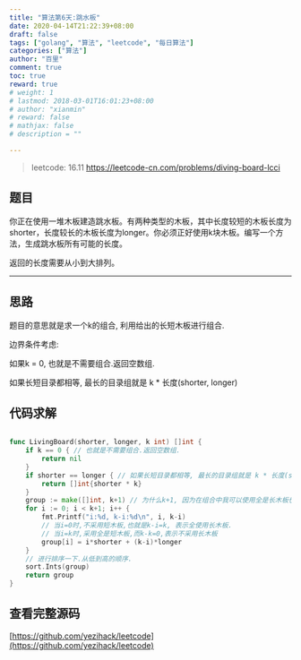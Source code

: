 ```yaml
---
title: "算法第6天:跳水板"
date: 2020-04-14T21:22:39+08:00
draft: false
tags: ["golang", "算法", "leetcode", "每日算法"]
categories: ["算法"]
author: "百里"
comment: true
toc: true
reward: true
# weight: 1
# lastmod: 2018-03-01T16:01:23+08:00
# author: "xianmin"
# reward: false
# mathjax: false
# description = ""

---
```


> leetcode: 16.11
> https://leetcode-cn.com/problems/diving-board-lcci

## 题目

你正在使用一堆木板建造跳水板。有两种类型的木板，其中长度较短的木板长度为shorter，长度较长的木板长度为longer。你必须正好使用k块木板。编写一个方法，生成跳水板所有可能的长度。

返回的长度需要从小到大排列。

---

## 思路

题目的意思就是求一个k的组合, 利用给出的长短木板进行组合.

边界条件考虑:

如果k = 0, 也就是不需要组合.返回空数组.

如果长短目录都相等, 最长的目录组就是 k * 长度(shorter, longer)


## 代码求解
```go

func LivingBoard(shorter, longer, k int) []int {
	if k == 0 { // 也就是不需要组合.返回空数组.
		return nil
	}
	if shorter == longer { // 如果长短目录都相等, 最长的目录组就是 k * 长度(shorter, longer)
		return []int{shorter * k}
	}
	group := make([]int, k+1) // 为什么k+1, 因为在组合中我可以使用全是长木板也可以使用全是短木板.
	for i := 0; i < k+1; i++ {
		fmt.Printf("i:%d, k-i:%d\n", i, k-i)
		// 当i=0时,不采用短木板,也就是k-i=k, 表示全使用长木板.
		// 当i=k时,采用全是短木板,而k-k=0,表示不采用长木板
		group[i] = i*shorter + (k-i)*longer
	}
	// 进行排序一下.从低到高的顺序.
	sort.Ints(group)
	return group
}
```

## 查看完整源码
[https://github.com/yezihack/leetcode](https://github.com/yezihack/leetcode)


